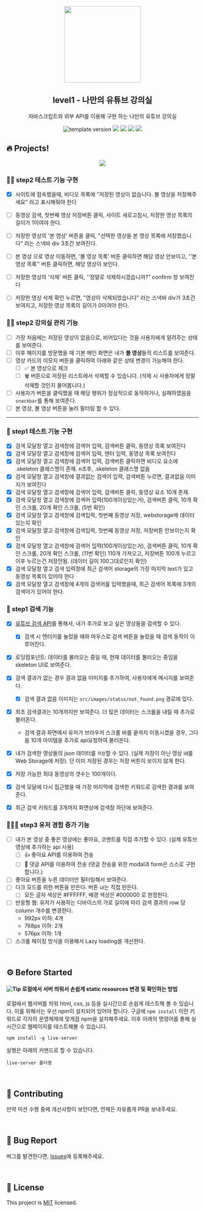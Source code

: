 <p align="middle" >
  <img width="200px;" src="./src/images/readme/laptop_with_youtube_logo.png"/>
</p>
<h2 align="middle">level1 - 나만의 유튜브 강의실</h2>
<p align="middle">자바스크립트와 외부 API를 이용해 구현 하는 나만의 유튜브 강의실</p>
<p align="middle">
  <img src="https://img.shields.io/badge/version-1.0.0-blue?style=flat-square" alt="template version"/>
  <img src="https://img.shields.io/badge/language-html-red.svg?style=flat-square"/>
  <img src="https://img.shields.io/badge/language-css-blue.svg?style=flat-square"/>
  <img src="https://img.shields.io/badge/language-js-yellow.svg?style=flat-square"/>
  <a href="https://github.com/daybrush/moveable/blob/master/LICENSE" target="_blank">
    <img src="https://img.shields.io/github/license/daybrush/moveable.svg?style=flat-square&label=license&color=08CE5D"/>
  </a>
</p>

## 🔥 Projects!

<p align="middle">
  <img src="./src/images/readme/youtube_classroom_preview.png">
</p>

### 🎲🎲 step2 테스트 기능 구현
- [x] 사이트에 접속했을때, 비디오 목록에 "저장된 영상이 없습니다. 볼 영상을 저장해주세요" 라고 표시해줘야 한다

- [ ] 동영상 검색, 첫번째 영상 저장버튼 클릭, 사이트 새로고침시, 저장한 영상 목록의 길이가 1이여야 한다.
- [ ] 저장한 영상의 '본 영상' 버튼을 클릭, "선택한 영상을 본 영상 목록에 저장했습니다" 라는 스낵바 div 3초간 보여진다.
- [ ] 본 영상 으로 영상 이동하면, '볼 영상 목록' 버튼 클릭하면 해당 영상 안보이고, ''본 영상 목록'' 버튼 클릭하면, 해당 영상이 보인다.
- [ ] 저장한 영상의 '삭제' 버튼 클릭,  ''정말로 삭제하시겠습니까?" confirm 창 보여진다
- [ ] 저장한 영상 삭제 확인 누르면, "영상이 삭제되었습니다" 라는 스낵바 div가 3초간 보여지고, 저장한 영상 목록의 길이가 0이여야 한다.

### 🎯🎯 step2 강의실 관리 기능

- [ ] 가장 처음에는 저장된 영상이 없음으로, 비어있다는 것을 사용자에게 알려주는 상태를 보여준다.
- [ ] 이후 페이지를 방문했을 때 기본 메인 화면은 내가 **볼 영상**들의 리스트를 보여준다.
- [ ] 영상 카드의 이모지 버튼을 클릭하여 아래와 같은 상태 변경이 가능해야 한다.
  - [ ] ✅ 본 영상으로 체크
  - [ ] 🗑️ 버튼으로 저장된 리스트에서 삭제할 수 있습니다. (삭제 시 사용자에게 정말 삭제할 것인지 물어봅니다.)
- [ ] 사용자가 버튼을 클릭했을 때 해당 행위가 정상적으로 동작하거나, 실패하였음을 `snackbar`를 통해 보여준다.
- [ ] 본 영상, 볼 영상 버튼을 눌러 필터링 할 수 있다.

---
### 🎲 step1 테스트 기능 구현

- [x] 검색 모달창 열고 검색창에 검색어 입력, 검색버튼 클릭, 동영상 목록 보여진다
- [x] 검색 모달창 열고 검색창에 검색어 입력, 엔터 입력, 동영상 목록 보여진다
- [x] 검색 모달창 열고 검색창에 검색어 입력, 검색버튼 클릭하면 비디오 요소에 .skeleton 클래스명이 존재. n초후, .skeleton 클래스명 없음
- [x] 검색 모달창 열고 검색창에 결과없는 검색어 입력, 검색버튼 누르면, 결과없음 이미지가 보여진다
- [x] 검색 모달창 열고 검색창에 검색어 입력, 검색버튼 클릭, 동영상 요소 10개 존재.
- [x] 검색 모달창 열고 검색창에 검색어 입력(100개이상있는거), 검색버튼 클릭, 10개 확인 스크롤, 20개 확인 스크롤, (5번 확인)
- [x] 검색 모달창 열고 검색창에 검색입력, 첫번째 동영상 저장, webstorage에 데이터 있는지 확인
- [x] 검색 모달창 열고 검색창에 검색입력, 첫번째 동영상 저장, 저장버튼 안보이는지 확인
- [x] 검색 모달창 열고 검색창에 검색어 입력(100개이상있는거), 검색버튼 클릭, 10개 확인 스크롤, 20개 확인 스크롤, (11번 확인) 110개 가져오고, 저장버튼 100개 누르고 이후 누르는건 저장안됨. (데이터 길이 100그대로인지 확인)
- [x] 검색 모달창 열고 검색 입력창에 최근 검색어 storage의 가장 마지막 text가 있고 동영상 목록이 있어야 한다
- [x] 검색 모달창 열고 검색창에 4개의 검색어를 입력했을때, 최근 검색어 목록에 3개의 검색어가 있어야 한다.

### 🎯 step1 검색 기능

- [x] [유튜브 검색 API](https://developers.google.com/youtube/v3/getting-started?hl=ko)를 통해서, 내가 추가로 보고 싶은 영상들을 검색할 수 있다.
  - [x] 검색 시 엔터키를 눌렀을 때와 마우스로 검색 버튼을 눌렀을 때 검색 동작이 이루어진다.
- [x] 로딩컴포넌트: 데이터를 불러오는 중일 때, 현재 데이터를 불러오는 중임을 skeleton UI로 보여준다.
- [x] 검색 결과가 없는 경우 결과 없음 이미지를 추가하여, 사용자에게 메시지를 보여준다.
  - [x] 검색 결과 없음 이미지는 `src/images/status/not_found.png` 경로에 있다.
- [x] 최초 검색결과는 10개까지만 보여준다. 더 많은 데이터는 스크롤을 내릴 때 추가로 불러온다.
  - 검색 결과 화면에서 유저가 브라우저 스크롤 바를 끝까지 이동시켰을 경우, 그다음 10개 아이템을 추가로 api요청하여 불러온다.
- [x] 내가 검색한 영상들의 json 데이터를 `저장`할 수 있다. (실제 저장이 아닌 영상 id를 Web Storage에 저장). 단 이미 저장된 경우는 저장 버튼이 보이지 않게 한다.
- [x] 저장 가능한 최대 동영상의 갯수는 100개이다.
- [x] 검색 모달에 다시 접근했을 때 가장 마지막에 검색한 키워드로 검색한 결과를 보여준다.
- [x] 최근 검색 키워드를 3개까지 화면상에 검색창 하단에 보여준다.



### 🎯🎯🎯 step3 유저 경험 증가 기능

- [ ] 내가 본 영상 중 좋은 영상에는 좋아요, 코멘트를 직접 추가할 수 있다. (실제 유튜브 영상에 추가하는 api 사용)
  - [ ] 👍 좋아요 API를 이용하여 전송
  - [ ] 💬 댓글 API를 이용하여 전송 (댓글 전송을 위한 modal과 form은 스스로 구현합니다.)
- [ ] 좋아요 버튼을 누른 데이터만 필터링해서 보여준다.
- [ ] 다크 모드를 위한 버튼을 만든다. 버튼 ui는 직접 만든다.
  - [ ] 모든 글자 색상은 #FFFFFF, 배경 색상은 #000000 로 한정한다.
- [ ] 반응형 웹: 유저가 사용하는 디바이스의 가로 길이에 따라 검색 결과의 row 당 column 개수를 변경한다.
  - 992px 이하: 4개
  - 768px 이하: 2개
  - 576px 이하: 1개
- [ ] 스크롤 페이징 방식을 이용해서 Lazy loading을 개선한다.

<br>

## ⚙️ Before Started

#### <img alt="Tip" src="https://img.shields.io/static/v1.svg?label=&message=Tip&style=flat-square&color=673ab8"> 로컬에서 서버 띄워서 손쉽게 static resources 변경 및 확인하는 방법

로컬에서 웹서버를 띄워 html, css, js 등을 실시간으로 손쉽게 테스트해 볼 수 있습니다. 이를 위해서는 우선 npm이 설치되어 있어야 합니다. 구글에 `npm install` 이란 키워드로 각자의 운영체제에 맞게끔 npm을 설치해주세요. 이후 아래의 명령어를 통해 실시간으로 웹페이지를 테스트해볼 수 있습니다.

```
npm install -g live-server
```

실행은 아래의 커맨드로 할 수 있습니다.

```
live-server 폴더명
```

<br>

## 👏 Contributing

만약 미션 수행 중에 개선사항이 보인다면, 언제든 자유롭게 PR을 보내주세요.

<br>

## 🐞 Bug Report

버그를 발견한다면, [Issues](https://github.com/woowacourse/javascript-youtube-classroom/issues)에 등록해주세요.

<br>

## 📝 License

This project is [MIT](https://github.com/woowacourse/javascript-youtube-classroom/blob/main/LICENSE) licensed.

